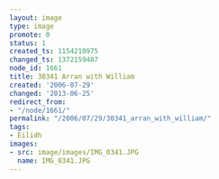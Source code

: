 ```yaml
---
layout: image
type: image
promote: 0
status: 1
created_ts: 1154210975
changed_ts: 1372159487
node_id: 1661
title: 30341 Arran with William
created: '2006-07-29'
changed: '2013-06-25'
redirect_from:
- "/node/1661/"
permalink: "/2006/07/29/30341_arran_with_william/"
tags:
- Eilidh
images:
- src: image/images/IMG_0341.JPG
  name: IMG_0341.JPG
---
```


